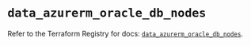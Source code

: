 # `data_azurerm_oracle_db_nodes`

Refer to the Terraform Registry for docs: [`data_azurerm_oracle_db_nodes`](https://registry.terraform.io/providers/hashicorp/azurerm/4.40.0/docs/data-sources/oracle_db_nodes).
